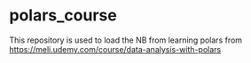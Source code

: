 # polars_course
This repository is used to load the NB from learning polars from https://meli.udemy.com/course/data-analysis-with-polars
